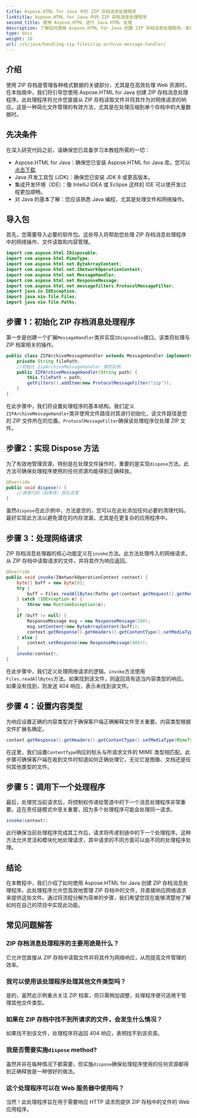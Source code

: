 ```yaml
---
title: Aspose.HTML for Java 中的 ZIP 存档消息处理程序
linktitle: Aspose.HTML for Java 中的 ZIP 存档消息处理程序
second_title: 使用 Aspose.HTML 进行 Java HTML 处理
description: 了解如何使用 Aspose.HTML for Java 创建 ZIP 存档消息处理程序。本指南分解了每个步骤，以帮助您高效地管理和提供 ZIP 存档中的文件。
type: docs
weight: 10
url: /zh/java/handling-zip-files/zip-archive-message-handler/
---
```

## 介绍
使用 ZIP 存档是管理各种格式数据的关键部分，尤其是在高效处理 Web 资源时。在本指南中，我们将引导您使用 Aspose.HTML for Java 创建 ZIP 存档消息处理程序。此处理程序将允许您直接从 ZIP 存档读取文件并将其作为对网络请求的响应。这是一种简化文件管理的有效方法，尤其是在处理压缩到单个存档中的大量数据时。
## 先决条件
在深入研究代码之前，请确保您已具备学习本教程所需的一切：
-  Aspose.HTML for Java：确保您已安装 Aspose.HTML for Java 库。您可以[点击下载](https://releases.aspose.com/html/java/).
- Java 开发工具包 (JDK)：确保您已安装 JDK 8 或更高版本。
- 集成开发环境（IDE）：像 IntelliJ IDEA 或 Eclipse 这样的 IDE 可以使开发过程更加顺畅。
- 对 Java 的基本了解：您应该熟悉 Java 编程，尤其是处理文件和网络操作。

## 导入包
首先，您需要导入必要的软件包。这些导入将帮助您处理 ZIP 存档消息处理程序中的网络操作、文件读取和内容管理。
```java
import com.aspose.html.IDisposable;
import com.aspose.html.MimeType;
import com.aspose.html.net.ByteArrayContent;
import com.aspose.html.net.INetworkOperationContext;
import com.aspose.html.net.MessageHandler;
import com.aspose.html.net.ResponseMessage;
import com.aspose.html.net.messagefilters.ProtocolMessageFilter;
import java.io.IOException;
import java.nio.file.Files;
import java.nio.file.Paths;
```
## 步骤 1：初始化 ZIP 存档消息处理程序
第一步是创建一个扩展`MessageHandler`类并实现`IDisposable`接口。该类将处理与 ZIP 档案相关的操作。

```java
public class ZIPArchiveMessageHandler extends MessageHandler implements IDisposable {
    private String filePath;
    //初始化 ZipArchiveMessageHandler 类的实例
    public ZIPArchiveMessageHandler(String path) {
        this.filePath = path;
        getFilters().addItem(new ProtocolMessageFilter("zip"));
    }
}
```

在此步骤中，我们将设置处理程序的基本结构。我们定义`ZIPArchiveMessageHandler`类并使用文件路径对其进行初始化，该文件路径是您的 ZIP 文件所在的位置。`ProtocolMessageFilter`确保该处理程序仅处理 ZIP 文件。
## 步骤2：实现 Dispose 方法
为了有效地管理资源，特别是在处理文件操作时，重要的是实现`dispose`方法。此方法可确保处理程序使用的任何资源均能得到正确释放。

```java
@Override
public void dispose() {
    //清理代码（如果有）放在这里
}
```

虽然`dispose`在此示例中，方法是空的，您可以在此处添加任何必要的清理代码。最好实现此方法以避免潜在的内存泄漏，尤其是在更复杂的应用程序中。
## 步骤 3：处理网络请求
ZIP 存档消息处理器的核心功能定义在`invoke`方法。此方法处理传入的网络请求，从 ZIP 存档中读取请求的文件，并将其作为响应返回。

```java
@Override
public void invoke(INetworkOperationContext context) {
    byte[] buff = new byte[0];
    try {
        buff = Files.readAllBytes(Paths.get(context.getRequest().getRequestUri().getPathname().trim()));
    } catch (IOException e) {
        throw new RuntimeException(e);
    }
    if (buff != null) {
        ResponseMessage msg = new ResponseMessage(200);
        msg.setContent(new ByteArrayContent(buff));
        context.getResponse().getHeaders().getContentType().setMediaType(MimeType.fromFileExtension(context.getRequest().getRequestUri().getPathname()));
    } else {
        context.setResponse(new ResponseMessage(404));
    }
    invoke(context);
}
```

在此步骤中，我们定义处理网络请求的逻辑。`invoke`方法使用`Files.readAllBytes`方法。如果找到该文件，则返回具有适当内容类型的响应。如果没有找到，则发送 404 响应，表示未找到该文件。
## 步骤 4：设置内容类型
为响应设置正确的内容类型对于确保客户端正确解释文件至关重要。内容类型根据文件扩展名确定。

```java
context.getResponse().getHeaders().getContentType().setMediaType(MimeType.fromFileExtension(context.getRequest().getRequestUri().getPathname()));
```

在这里，我们设置`ContentType`响应的标头与所请求文件的 MIME 类型相匹配。此步骤可确保客户端在收到文件时知道如何正确处理它，无论它是图像、文档还是任何其他类型的文件。
## 步骤 5：调用下一个处理程序
最后，处理完当前请求后，将控制权传递给管道中的下一个消息处理程序非常重要。这在责任链模式中至关重要，因为多个处理程序可能会处理同一请求。

```java
invoke(context);
```

此行确保当前处理程序完成其工作后，请求将传递到链中的下一个处理程序。这种方法允许灵活和模块化地处理请求，其中请求的不同方面可以由不同的处理程序处理。

## 结论
在本教程中，我们介绍了如何使用 Aspose.HTML for Java 创建 ZIP 存档消息处理程序。此处理程序允许您高效地管理 ZIP 存档中的文件，并直接响应网络请求来提供这些文件。通过将流程分解为简单的步骤，我们希望您现在能够清楚地了解如何在自己的项目中实现此功能。
## 常见问题解答
### ZIP 存档消息处理程序的主要用途是什么？  
它允许您直接从 ZIP 存档中读取文件并将其作为网络响应，从而提高文件管理的效率。
### 我可以使用该处理程序处理其他文件类型吗？  
是的，虽然此示例重点关注 ZIP 档案，但只需稍加调整，处理程序便可适用于管理其他文件类型。
### 如果在 ZIP 存档中找不到所请求的文件，会发生什么情况？  
如果找不到该文件，处理程序将返回 404 响应，表明找不到该资源。
### 我是否需要实施`dispose` method?  
虽然并非在每种情况下都需要，但实施`dispose`确保处理程序使用的任何资源都得到正确释放是一种很好的做法。
### 这个处理程序可以在 Web 服务器中使用吗？  
当然！此处理程序旨在用于需要响应 HTTP 请求而提供 ZIP 存档中的文件的 Web 应用程序。
